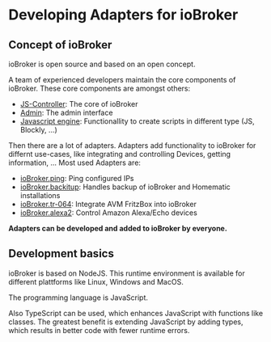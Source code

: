 # Developing Adapters for ioBroker

## Concept of ioBroker

ioBroker is open source and based on an open concept.

A team of experienced developers maintain the core components of ioBroker.
These core components are amongst others:

* [JS-Controller](https://github.com/ioBroker/ioBroker.js-controller):  The core of ioBroker
* [Admin](https://github.com/ioBroker/ioBroker.admin): The admin interface
* [Javascript engine](https://github.com/ioBroker/ioBroker.javascript): Functionallity to create scripts in different type (JS, Blockly, ...)

Then there are a lot of adapters. Adapters add functionality to ioBroker for differnt use-cases, like integrating and controlling Devices, getting information, ...
Most used Adapters are:

* [ioBroker.ping](https://github.com/ioBroker/ioBroker.ping): Ping configured IPs
* [ioBroker.backitup](https://github.com/simatec/ioBroker.backitup): Handles backup of ioBroker and Homematic installations
* [ioBroker.tr-064](https://github.com/iobroker-community-adapters/ioBroker.tr-064): Integrate AVM FritzBox into ioBroker
* [ioBroker.alexa2](https://github.com/Apollon77/ioBroker.alexa2): Control Amazon Alexa/Echo devices

**Adapters can be developed and added to ioBroker by everyone.**

## Development basics

ioBroker is based on NodeJS. This runtime environment is available for different plattforms like Linux, Windows and MacOS.

The programming language is JavaScript.

Also TypeScript can be used, which enhances JavaScript with functions like classes. The greatest benefit is extending JavaScript by adding types, which results in better code with fewer runtime errors.
